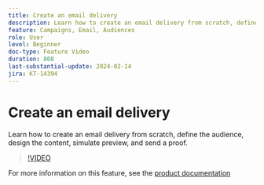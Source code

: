 ```yaml
---
title: Create an email delivery
description: Learn how to create an email delivery from scratch, define the audience, design the content, simulate preview, and send a proof.
feature: Campaigns, Email, Audiences
role: User
level: Beginner
doc-type: Feature Video
duration: 808
last-substantial-update: 2024-02-14
jira: KT-14394
---
```


# Create an email delivery

Learn how to create an email delivery from scratch, define the audience, design the content, simulate preview, and send a proof.

>[!VIDEO](https://video.tv.adobe.com/v/3425866/?learn=on)

For more information on this feature, see the [product documentation](https://experienceleague.adobe.com/docs/campaign-web/v8/msg/gs-deliveries.html?lang=en)